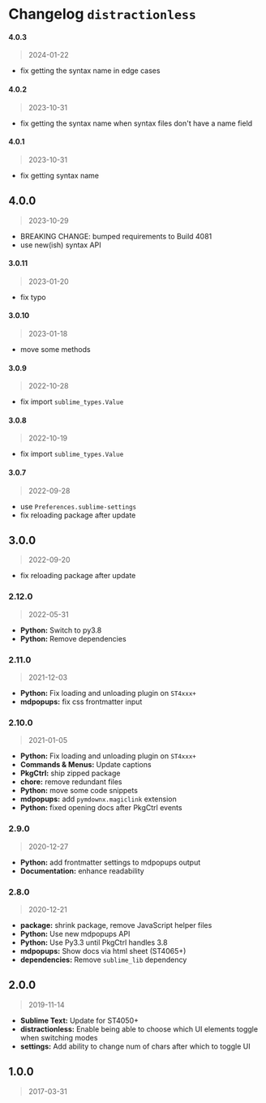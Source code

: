 # Changelog `distractionless`

#### 4.0.3

> 2024-01-22

* fix getting the syntax name in edge cases

#### 4.0.2

> 2023-10-31

* fix getting the syntax name when syntax files don't have a name field

#### 4.0.1

> 2023-10-31

* fix getting syntax name

## 4.0.0

> 2023-10-29

* BREAKING CHANGE: bumped requirements to Build 4081
* use new(ish) syntax API

#### 3.0.11

> 2023-01-20

* fix typo

#### 3.0.10

> 2023-01-18

* move some methods

#### 3.0.9

> 2022-10-28

* fix import `sublime_types.Value`

#### 3.0.8

> 2022-10-19

* fix import `sublime_types.Value`

#### 3.0.7

> 2022-09-28

* use `Preferences.sublime-settings`
* fix reloading package after update

## 3.0.0

> 2022-09-20

* fix reloading package after update

### 2.12.0

> 2022-05-31

* **Python:** Switch to py3.8
* **Python:** Remove dependencies

### 2.11.0

> 2021-12-03

* **Python:** Fix loading and unloading plugin on `ST4xxx+`
* **mdpopups:** fix css frontmatter input

### 2.10.0

> 2021-01-05

* **Python:** Fix loading and unloading plugin on `ST4xxx+`
* **Commands & Menus:** Update captions
* **PkgCtrl:** ship zipped package
* **chore:** remove redundant files
* **Python:** move some code snippets
* **mdpopups:** add `pymdownx.magiclink` extension
* **Python:** fixed opening docs after PkgCtrl events

### 2.9.0

> 2020-12-27

* **Python:** add frontmatter settings to mdpopups output
* **Documentation:** enhance readability

### 2.8.0

> 2020-12-21

* **package:** shrink package, remove JavaScript helper files
* **Python:** Use new mdpopups API
* **Python:** Use Py3.3 until PkgCtrl handles 3.8
* **mdpopups:** Show docs via html sheet (ST4065+)
* **dependencies:** Remove `sublime_lib` dependency

## 2.0.0

> 2019-11-14

* **Sublime Text:** Update for ST4050+
* **distractionless:** Enable being able to choose which UI elements toggle when switching modes
* **settings:** Add ability to change num of chars after which to toggle UI

## 1.0.0

> 2017-03-31
